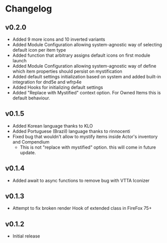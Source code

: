 # Changelog

## v0.2.0
* Added 9 more icons and 10 inverted variants
* Added Module Configuration allowing system-agnostic way of selecting default icon per item type
* Added function that arbitrary assigns default icons on first module launch
* Added Module Configuration allowing system-agnostic way of define which item properties should persist on mystification
* Added default settings initialization based on system and added built-in integration for dnd5e and wfrp4e
* Added Hooks for initializing default settings
* Added "Replace with Mystified" context option. For Owned Items this is default behaviour.

## v0.1.5
* Added Korean language thanks to KLO
* Added Portuguese (Brazil) language thanks to rinnocenti
* Fixed bug that wouldn't allow to mystify items inside Actor's inventory and Compendium
  * This is not "replace with mystified" option. this will come in future update. 


## v0.1.4
* Added await to async functions to remove bug with VTTA Iconizer

## v0.1.3
* Attempt to fix broken render Hook of extended class in FireFox 75+

## v0.1.2
* Initial release
